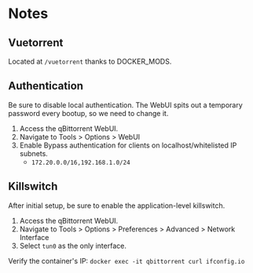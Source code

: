 # Notes

## Vuetorrent

Located at `/vuetorrent` thanks to DOCKER_MODS.

## Authentication

Be sure to disable local authentication. The WebUI spits out a temporary password every bootup, so we need to change it.

1. Access the qBittorrent WebUI.
2. Navigate to Tools > Options > WebUI
3. Enable Bypass authentication for clients on localhost/whitelisted IP subnets.
   - `172.20.0.0/16,192.168.1.0/24`

## Killswitch

After initial setup, be sure to enable the application-level killswitch.

1. Access the qBittorrent WebUI.
2. Navigate to Tools > Options > Preferences > Advanced > Network Interface
3. Select `tun0` as the only interface.

Verify the container's IP: `docker exec -it qbittorrent curl ifconfig.io`

